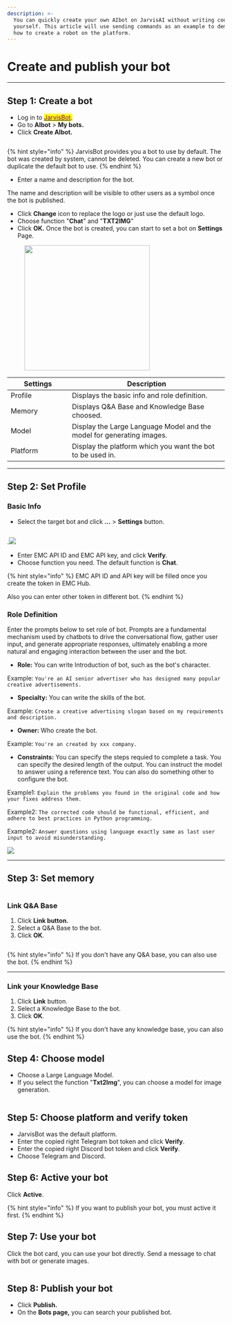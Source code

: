 ```yaml
---
description: >-
  You can quickly create your own AIbot on JarvisAI without writing code
  yourself. This article will use sending commands as an example to demonstrate
  how to create a robot on the platform.
---
```


# Create and publish your bot

***

## Step 1: Create a bot <a href="#step-1-create-a-bot" id="step-1-create-a-bot"></a>

* Log in to [<mark style="color:purple;">JarvisBot</mark>](https://jarvisbot.emchub.ai/)<mark style="color:purple;">.</mark>
* Go to **AIbot** > **My bots.**
* Click **Create AIbot.**

<figure><img src="../.gitbook/assets/image (4).png" alt=""><figcaption></figcaption></figure>

{% hint style="info" %}
JarvisBot provides you a bot to use by default. The bot was created by system, cannot be deleted. You can create a new bot or duplicate the default bot to use.
{% endhint %}

* Enter a name and description for the bot.                                                                                     &#x20;

&#x20;      The name and description will be visible to other users as a symbol once the bot is published.&#x20;

* Click **Change** icon to replace the logo or just use the default logo.
* Choose function "**Chat**" and "**TXT2IMG**"
* Click **OK.** Once the bot is created, you can start to set a bot on **Settings** Page.

<div align="left">

<figure><img src="../.gitbook/assets/image (1).png" alt="" width="290"><figcaption></figcaption></figure>

</div>

<table><thead><tr><th width="126">Settings</th><th>Description</th></tr></thead><tbody><tr><td>Profile</td><td>Displays the basic info and role definition.</td></tr><tr><td>Memory</td><td>Displays Q&#x26;A Base and Knowledge Base choosed.</td></tr><tr><td>Model</td><td>Display the Large Language Model and the model for generating images.</td></tr><tr><td>Platform</td><td>Display the platform which you want the bot to be used in.</td></tr></tbody></table>

***

## Step 2: Set Profile <a href="#step-1-create-a-bot" id="step-1-create-a-bot"></a>

### Basic Info

* Select the target bot and click **...** > **Settings** button.

<div align="left">

<figure><img src="../.gitbook/assets/image (3).png" alt=""><figcaption></figcaption></figure>

</div>

&#x20;.![](<../.gitbook/assets/image (8).png>)

* Enter EMC API ID and EMC API key, and click **Verify**.
* Choose function you need. The default function is **Chat**.

{% hint style="info" %}
EMC API ID and API key will be filled once you create the token in EMC Hub.

Also you can enter other token in different bot.
{% endhint %}

### Role Definition

Enter the prompts below to set role of bot. Prompts are a fundamental mechanism used by chatbots to drive the conversational flow, gather user input, and generate appropriate responses, ultimately enabling a more natural and engaging interaction between the user and the bot.

* **Role:** You can write Introduction of bot, such as the bot's character.

&#x20;      Example: `You're an AI senior advertiser who has designed many popular creative advertisements.`

* **Specialty:** You can write the skills of the bot.

&#x20;     Example: `Create a creative advertising slogan based on my requirements and description.`

* **Owner:** Who create the bot.

&#x20;      Example: `You're an created by xxx company.`

* **Constraints:** You can specify the steps requied to complete a task. You can specify the desired length of the output. You can instruct the model to answer using a reference text. You can also do something other to configure the bot.

&#x20;     Example1: `Explain the problems you found in the original code and how your fixes address them.`

&#x20;     Example2: `The corrected code should be functional, efficient, and adhere to best practices in Python programming.`

&#x20;     Example2: `Answer questions using language exactly same as last user input to avoid misunderstanding.`

&#x20;![](<../.gitbook/assets/image (69).png>)

***

## Step 3: Set memory <a href="#step-1-create-a-bot" id="step-1-create-a-bot"></a>

<div align="left">

<figure><img src="../.gitbook/assets/image (11).png" alt=""><figcaption></figcaption></figure>

</div>

### Link Q\&A Base <a href="#step-1-create-a-bot" id="step-1-create-a-bot"></a>

1. Click **Link button.**
2. Select a Q\&A Base to the bot.
3. Click **OK**.

<div align="left">

<figure><img src="../.gitbook/assets/image (9).png" alt=""><figcaption></figcaption></figure>

</div>

{% hint style="info" %}
If you don't have any Q\&A base, you can also use the bot.
{% endhint %}

***

### Link your Knowledge Base <a href="#step-1-create-a-bot" id="step-1-create-a-bot"></a>

1. Click **Link** button.
2. Select a Knowledge Base to the bot.
3. Click **OK**.

{% hint style="info" %}
If you don't have any knowledge base, you can also use the bot.
{% endhint %}

## Step 4: Choose model <a href="#step-1-create-a-bot" id="step-1-create-a-bot"></a>

* Choose a Large Language Model.
* If you select the function "**Txt2Img**", you can choose a model for image generation.

<figure><img src="../.gitbook/assets/image (70).png" alt=""><figcaption></figcaption></figure>

## Step 5: Choose platform and verify token <a href="#step-1-create-a-bot" id="step-1-create-a-bot"></a>

* JarvisBot was the default platform.
* Enter the copied right Telegram bot token and click **Verify**.
* Enter the copied right Discord bot token and click **Verify**.
* Choose Telegram and Discord.

## Step 6: Active your bot <a href="#step-1-create-a-bot" id="step-1-create-a-bot"></a>

Click **Active**.

{% hint style="info" %}
If you want to publish your bot, you must active it first.
{% endhint %}

## Step 7: Use your bot <a href="#step-1-create-a-bot" id="step-1-create-a-bot"></a>

Click the bot card, you can use your bot directly. Send a message to chat with bot or generate images.

<figure><img src="../.gitbook/assets/image (7).png" alt=""><figcaption></figcaption></figure>

## Step 8: Publish your bot <a href="#step-1-create-a-bot" id="step-1-create-a-bot"></a>

* Click **Publish.**
* On the **Bots page,** you can search your published bot.






